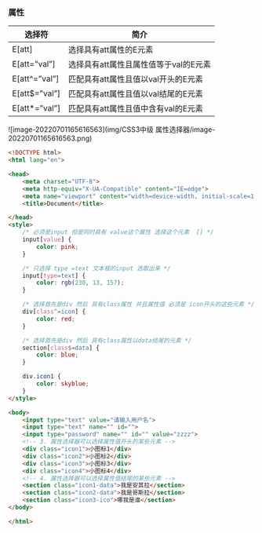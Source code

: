 ### 属性

| 选择符        | 简介                                  |
| ------------- | ------------------------------------- |
| E[att]        | 选择具有att属性的E元素                |
| E[att=”val”]  | 选择具有att属性且属性值等于val的E元素 |
| E[att^=”val”] | 匹配具有att属性且值以val开头的E元素   |
| E[att$=”val”] | 匹配具有att属性且值以val结尾的E元素   |
| E[att*=”val”] | 匹配具有att属性且值中含有val的E元素   |

![image-20220701165616563](img/CSS3中级 属性选择器/image-20220701165616563.png)



~~~html
<!DOCTYPE html>
<html lang="en">

<head>
    <meta charset="UTF-8">
    <meta http-equiv="X-UA-Compatible" content="IE=edge">
    <meta name="viewport" content="width=device-width, initial-scale=1.0">
    <title>Document</title>

</head>
<style>
    /* 必须是input 但是同时具有 value这个属性 选择这个元素  [] */
    input[value] {
        color: pink;
    }

    /* 只选择 type =text 文本框的input 选取出来 */
    input[type=text] {
        color: rgb(230, 13, 157);
    }

    /* 选择首先是div 然后 具有class属性 并且属性值 必须是 icon开头的这些元素 */
    div[class^=icon] {
        color: red;
    }

    /* 选择首先是div 然后 具有class属性以data结尾的元素 */
    section[class$=data] {
        color: blue;
    }

    div.icon1 {
        color: skyblue;
    }
</style>

<body>
    <input type="text" value="请输入用户名">
    <input type="text" name="" id="">
    <input type="password" name="" id="" value="zzzz">
    <!-- 3. 属性选择器可以选择属性值开头的某些元素 -->
    <div class="icon1">小图标1</div>
    <div class="icon2">小图标2</div>
    <div class="icon3">小图标3</div>
    <div class="icon4">小图标4</div>
    <!-- 4. 属性选择器可以选择属性值结尾的某些元素 -->
    <section class="icon1-data">我是安其拉</section>
    <section class="icon2-data">我是哥斯拉</section>
    <section class="icon3-ico">哪我是谁</section>
</body>

</html>
~~~

